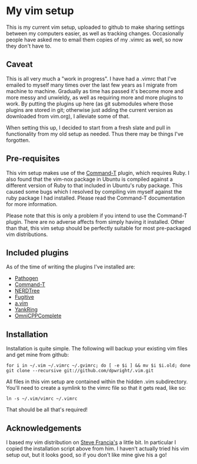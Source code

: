 # My vim setup

This is my current vim setup, uploaded to github to make sharing settings
between my computers easier, as well as tracking changes.  Occasionally people
have asked me to email them copies of my .vimrc as well, so now they don't have
to.

## Caveat

This is all very much a "work in progress".  I have had a .vimrc that I've
emailed to myself many times over the last few years as I migrate from machine
to machine.  Gradually as time has passed it's become more and more messy and
unwieldy, as well as requiring more and more plugins to work.  By putting the
plugins up here (as git submodules where those plugins are stored in git;
otherwise just adding the current version as downloaded from vim.org), I
alleviate some of that.

When setting this up, I decided to start from a fresh slate and pull in
functionality from my old setup as needed.  Thus there may be things I've
forgotten.

## Pre-requisites

This vim setup makes use of the
[Command-T](https://github.com/wincent/Command-T) plugin, which requires Ruby.
I also found that the vim-nox package in Ubuntu is compiled against a different
version of Ruby to that included in Ubuntu's ruby package.  This caused some
bugs which I resolved by compiling vim myself against the ruby package I had
installed.  Please read the Command-T documentation for more information.

Please note that this is only a problem if you intend to use the Command-T
plugin.  There are no adverse affects from simply having it installed.  Other
than that, this vim setup should be perfectly suitable for most pre-packaged vim
distributions.

## Included plugins

As of the time of writing the plugins I've installed are:
 
* [Pathogen](https://github.com/tpope/vim-pathogen)
* [Command-T](https://github.com/wincent/Command-T)
* [NERDTree](http://github.com/scrooloose/nerdtree)
* [Fugitive](http://github.com/tpope/vim-fugitive)
* [a.vim](http://www.vim.org/scripts/script.php?script_id=31)
* [YankRing](http://www.vim.org/scripts/script.php?script_id=1234)
* [OmniCPPComplete](http://www.vim.org/scripts/script.php?script_id=1520)

## Installation

Installation is quite simple.  The following will backup your existing vim files
and get mine from github:

    for i in ~/.vim ~/.vimrc ~/.gvimrc; do [ -e $i ] && mv $i $i.old; done
    git clone --recursive git://github.com/dpwright/.vim.git 

All files in this vim setup are contained within the hidden .vim subdirectory.
You'll need to create a symlink to the vimrc file so that it gets read, like so:

    ln -s ~/.vim/vimrc ~/.vimrc

That should be all that's required!

## Acknowledgements

I based my vim distribution on [Steve
Francia's](https://github.com/spf13/spf13-vim) a little bit.  In particular I
copied the installation script above from him.  I haven't actually tried his vim
setup out, but it looks good, so if you don't like mine give his a go!
